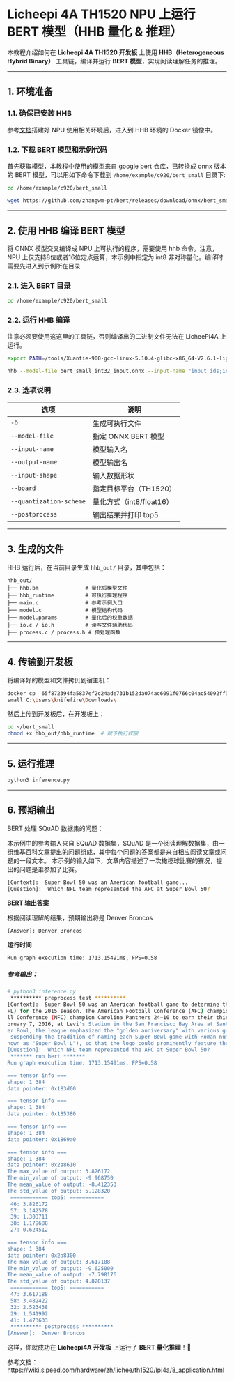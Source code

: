 # **Licheepi 4A TH1520 NPU 上运行 BERT 模型（HHB 量化 & 推理）**

本教程介绍如何在 **Licheepi 4A TH1520 开发板** 上使用 **HHB（Heterogeneous Hybrid Binary）** 工具链，编译并运行 **BERT 模型**，实现阅读理解任务的推理。

------

## **1. 环境准备**

### **1.1. 确保已安装 HHB**

参考[文档](https://github.com/jason-hue/plct/blob/main/%E6%B5%8B%E8%AF%95%E6%96%87%E6%A1%A3/LIcheepi%204A%E9%83%A8%E7%BD%B2%20mobilenetv2%20%E6%A8%A1%E5%9E%8B%E5%AE%8C%E6%88%90%E5%9B%BE%E5%83%8F%E5%88%86%E7%B1%BB%E7%9A%84%E7%A4%BA%E4%BE%8B.md)搭建好 NPU 使用相关环境后，进入到 HHB 环境的 Docker 镜像中。

### **1.2. 下载 BERT 模型和示例代码**

首先获取模型，本教程中使用的模型来自 google bert 仓库，已转换成 onnx 版本的 BERT 模型，可以用如下命令下载到 `/home/example/c920/bert_small` 目录下:

```bash
cd /home/example/c920/bert_small

wget https://github.com/zhangwm-pt/bert/releases/download/onnx/bert_small_int32_input.onnx
```

------

## **2. 使用 HHB 编译 BERT 模型**

将 ONNX 模型交叉编译成 NPU 上可执行的程序，需要使用 hhb 命令。注意，NPU 上仅支持8位或者16位定点运算，本示例中指定为 int8 非对称量化。编译时需要先进入到示例所在目录

### **2.1. 进入 BERT 目录**

```bash
cd /home/example/c920/bert_small
```

### **2.2. 运行 HHB 编译**

注意必须要使用这这里的工具链，否则编译出的二进制文件无法在 LicheePi4A 上运行。

```bash
export PATH=/tools/Xuantie-900-gcc-linux-5.10.4-glibc-x86_64-V2.6.1-light.1/bin/:$PATH
```

```bash
hhb --model-file bert_small_int32_input.onnx --input-name "input_ids;input_mask;segment_ids" --input-shape '1 384;1 384;1 384' --output-name "output_start_logits;output_end_logits" --board c920 --quantization-scheme "float16" --postprocess save_and_top5 -D --without-preprocess

```

### **2.3. 选项说明**

| 选项                    | 说明                     |
| ----------------------- | ------------------------ |
| `-D`                    | 生成可执行文件           |
| `--model-file`          | 指定 ONNX BERT 模型      |
| `--input-name`          | 模型输入名               |
| `--output-name`         | 模型输出名               |
| `--input-shape`         | 输入数据形状             |
| `--board`               | 指定目标平台（TH1520）   |
| `--quantization-scheme` | 量化方式（int8/float16） |
| `--postprocess`         | 输出结果并打印 top5      |

------

## **3. 生成的文件**

HHB 运行后，在当前目录生成 `hhb_out/` 目录，其中包括：

```
hhb_out/
├── hhb.bm               # 量化后模型文件
├── hhb_runtime          # 可执行推理程序
├── main.c               # 参考示例入口
├── model.c              # 模型结构代码
├── model.params         # 量化后的权重数据
├── io.c / io.h          # 读写文件辅助代码
├── process.c / process.h # 预处理函数
```

------

## **4. 传输到开发板**

将编译好的模型和文件拷贝到宿主机：

```bash
docker cp  65f872394fa5837ef2c24ade731b152da074ac6091f0766c04ac54092ff32780:/home/example/c920/bert_
small C:\Users\knifefire\Downloads\
```

然后上传到开发板后，在开发板上：

```bash
cd ~/bert_small
chmod +x hhb_out/hhb_runtime  # 赋予执行权限
```

------

## **5. 运行推理**

```bash
python3 inference.py
```

------

## **6. 预期输出**

BERT 处理 SQuAD 数据集的问题：

本示例中的参考输入来自 SQuAD 数据集，SQuAD 是一个阅读理解数据集，由一组维基百科文章提出的问题组成，其中每个问题的答案都是来自相应阅读文章或问题的一段文本。
本示例的输入如下，文章内容描述了一次橄榄球比赛的赛况，提出的问题是谁参加了比赛。

```bash
[Context]:  Super Bowl 50 was an American football game...
[Question]:  Which NFL team represented the AFC at Super Bowl 50?
```

**BERT 输出答案**

根据阅读理解的结果，预期输出将是 Denver Broncos

```
[Answer]: Denver Broncos
```

**运行时间**

```
Run graph execution time: 1713.15491ms, FPS=0.58
```

##### 参考输出：

```bash
# python3 inference.py
 ********** preprocess test **********
[Context]:  Super Bowl 50 was an American football game to determine the champion of the National Football League (N
FL) for the 2015 season. The American Football Conference (AFC) champion Denver Broncos defeated the National Footba
ll Conference (NFC) champion Carolina Panthers 24–10 to earn their third Super Bowl title. The game was played on Fe
bruary 7, 2016, at Levi's Stadium in the San Francisco Bay Area at Santa Clara, California. As this was the 50th Sup
er Bowl, the league emphasized the "golden anniversary" with various gold-themed initiatives, as well as temporarily
 suspending the tradition of naming each Super Bowl game with Roman numerals (under which the game would have been k
nown as "Super Bowl L"), so that the logo could prominently feature the Arabic numerals 50.
[Question]:  Which NFL team represented the AFC at Super Bowl 50?
 ******* run bert *******
Run graph execution time: 1713.15491ms, FPS=0.58

=== tensor info ===
shape: 1 384 
data pointer: 0x183d60

=== tensor info ===
shape: 1 384 
data pointer: 0x185380

=== tensor info ===
shape: 1 384 
data pointer: 0x1869a0

=== tensor info ===
shape: 1 384 
data pointer: 0x2a8610
The max_value of output: 3.826172
The min_value of output: -9.968750
The mean_value of output: -8.412353
The std_value of output: 5.128320
 ============ top5: ===========
 46: 3.826172
 57: 3.142578
 39: 1.303711
 38: 1.179688
 27: 0.624512

=== tensor info ===
shape: 1 384 
data pointer: 0x2a8300
The max_value of output: 3.617188
The min_value of output: -9.625000
The mean_value of output: -7.798176
The std_value of output: 4.820137
 ============ top5: ===========
 47: 3.617188
 58: 3.482422
 32: 2.523438
 29: 1.541992
 41: 1.473633
 ********** postprocess **********
[Answer]:  Denver Broncos
```

这样，你就成功在 **Licheepi4A 开发板** 上运行了 **BERT 量化推理**！🚀

参考文档：https://wiki.sipeed.com/hardware/zh/lichee/th1520/lpi4a/8_application.html
